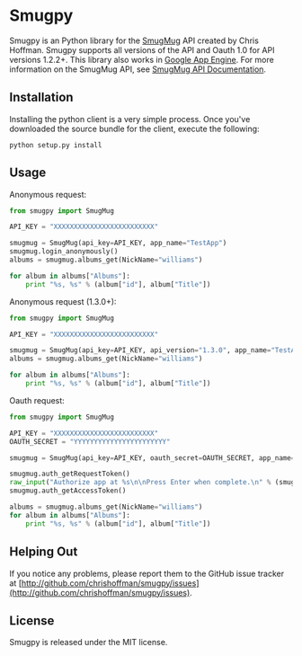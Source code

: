 Smugpy
======

Smugpy is an Python library for the [SmugMug](https://secure.smugmug.com/signup.mg?Coupon=2TqKwSOXw5HeU) API created by Chris Hoffman.  Smugpy supports all versions of the API and Oauth 1.0 for API versions 1.2.2+.  This library also works in [Google App Engine](http://code.google.com/appengine/).  For more information on the SmugMug API, see [SmugMug API Documentation](http://wiki.smugmug.net/display/API/).

Installation
------------
Installing the python client is a very simple process. Once you've downloaded the source bundle for the client, execute the following:

    python setup.py install

Usage
-----
Anonymous request:

```python
from smugpy import SmugMug

API_KEY = "XXXXXXXXXXXXXXXXXXXXXXXXX"

smugmug = SmugMug(api_key=API_KEY, app_name="TestApp")
smugmug.login_anonymously()
albums = smugmug.albums_get(NickName="williams")

for album in albums["Albums"]:
    print "%s, %s" % (album["id"], album["Title"])
```

Anonymous request (1.3.0+):

```python
from smugpy import SmugMug

API_KEY = "XXXXXXXXXXXXXXXXXXXXXXXXX"

smugmug = SmugMug(api_key=API_KEY, api_version="1.3.0", app_name="TestApp")
albums = smugmug.albums_get(NickName="williams")

for album in albums["Albums"]:
    print "%s, %s" % (album["id"], album["Title"])
```

Oauth request:

```python
from smugpy import SmugMug

API_KEY = "XXXXXXXXXXXXXXXXXXXXXXXXX"
OAUTH_SECRET = "YYYYYYYYYYYYYYYYYYYYYYY"

smugmug = SmugMug(api_key=API_KEY, oauth_secret=OAUTH_SECRET, app_name="TestApp")

smugmug.auth_getRequestToken()
raw_input("Authorize app at %s\n\nPress Enter when complete.\n" % (smugmug.authorize()))   
smugmug.auth_getAccessToken()

albums = smugmug.albums_get(NickName="williams")
for album in albums["Albums"]:
    print "%s, %s" % (album["id"], album["Title"])
```

Helping Out
-----------
If you notice any problems, please report them to the GitHub issue tracker at [http://github.com/chrishoffman/smugpy/issues](http://github.com/chrishoffman/smugpy/issues). 

License
-------
Smugpy is released under the MIT license.
